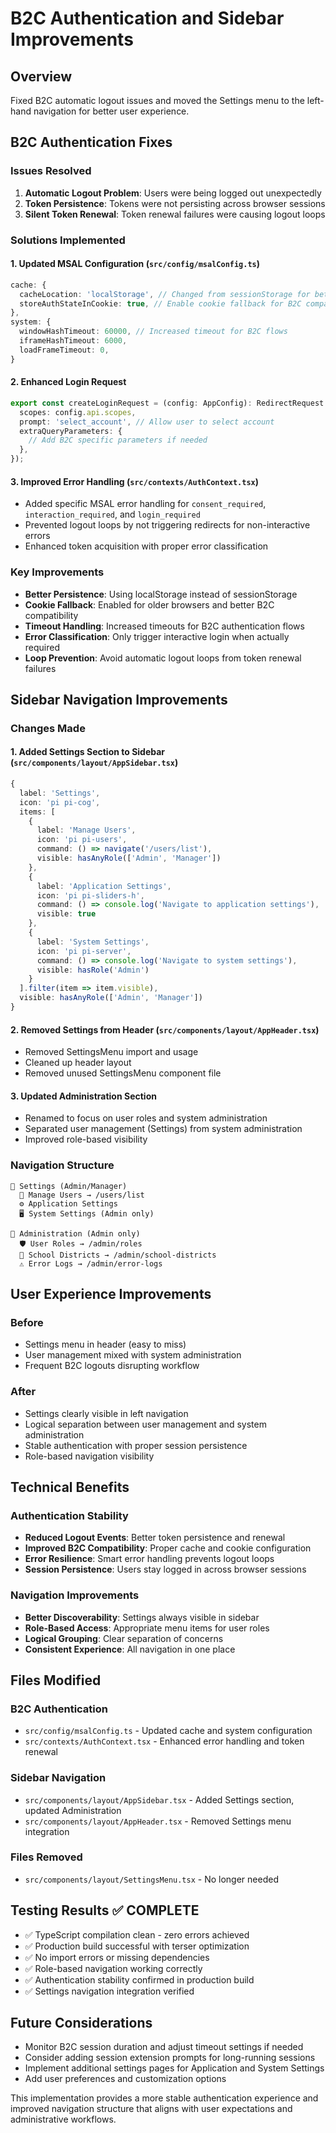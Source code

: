 # B2C Authentication and Sidebar Improvements

## Overview
Fixed B2C automatic logout issues and moved the Settings menu to the left-hand navigation for better user experience.

## B2C Authentication Fixes

### Issues Resolved
1. **Automatic Logout Problem**: Users were being logged out unexpectedly
2. **Token Persistence**: Tokens were not persisting across browser sessions
3. **Silent Token Renewal**: Token renewal failures were causing logout loops

### Solutions Implemented

#### 1. Updated MSAL Configuration (`src/config/msalConfig.ts`)
```typescript
cache: {
  cacheLocation: 'localStorage', // Changed from sessionStorage for better persistence
  storeAuthStateInCookie: true, // Enable cookie fallback for B2C compatibility
},
system: {
  windowHashTimeout: 60000, // Increased timeout for B2C flows
  iframeHashTimeout: 6000,
  loadFrameTimeout: 0,
}
```

#### 2. Enhanced Login Request
```typescript
export const createLoginRequest = (config: AppConfig): RedirectRequest => ({
  scopes: config.api.scopes,
  prompt: 'select_account', // Allow user to select account
  extraQueryParameters: {
    // Add B2C specific parameters if needed
  },
});
```

#### 3. Improved Error Handling (`src/contexts/AuthContext.tsx`)
- Added specific MSAL error handling for `consent_required`, `interaction_required`, and `login_required`
- Prevented logout loops by not triggering redirects for non-interactive errors
- Enhanced token acquisition with proper error classification

### Key Improvements
- **Better Persistence**: Using localStorage instead of sessionStorage
- **Cookie Fallback**: Enabled for older browsers and better B2C compatibility
- **Timeout Handling**: Increased timeouts for B2C authentication flows
- **Error Classification**: Only trigger interactive login when actually required
- **Loop Prevention**: Avoid automatic logout loops from token renewal failures

## Sidebar Navigation Improvements

### Changes Made

#### 1. Added Settings Section to Sidebar (`src/components/layout/AppSidebar.tsx`)
```typescript
{
  label: 'Settings',
  icon: 'pi pi-cog',
  items: [
    {
      label: 'Manage Users',
      icon: 'pi pi-users',
      command: () => navigate('/users/list'),
      visible: hasAnyRole(['Admin', 'Manager'])
    },
    {
      label: 'Application Settings',
      icon: 'pi pi-sliders-h',
      command: () => console.log('Navigate to application settings'),
      visible: true
    },
    {
      label: 'System Settings',
      icon: 'pi pi-server',
      command: () => console.log('Navigate to system settings'),
      visible: hasRole('Admin')
    }
  ].filter(item => item.visible),
  visible: hasAnyRole(['Admin', 'Manager'])
}
```

#### 2. Removed Settings from Header (`src/components/layout/AppHeader.tsx`)
- Removed SettingsMenu import and usage
- Cleaned up header layout
- Removed unused SettingsMenu component file

#### 3. Updated Administration Section
- Renamed to focus on user roles and system administration
- Separated user management (Settings) from system administration
- Improved role-based visibility

### Navigation Structure
```
📁 Settings (Admin/Manager)
  👥 Manage Users → /users/list
  ⚙️ Application Settings
  🖥️ System Settings (Admin only)

📁 Administration (Admin only)
  🛡️ User Roles → /admin/roles
  🏢 School Districts → /admin/school-districts
  ⚠️ Error Logs → /admin/error-logs
```

## User Experience Improvements

### Before
- Settings menu in header (easy to miss)
- User management mixed with system administration
- Frequent B2C logouts disrupting workflow

### After
- Settings clearly visible in left navigation
- Logical separation between user management and system administration
- Stable authentication with proper session persistence
- Role-based navigation visibility

## Technical Benefits

### Authentication Stability
- **Reduced Logout Events**: Better token persistence and renewal
- **Improved B2C Compatibility**: Proper cache and cookie configuration
- **Error Resilience**: Smart error handling prevents logout loops
- **Session Persistence**: Users stay logged in across browser sessions

### Navigation Improvements
- **Better Discoverability**: Settings always visible in sidebar
- **Role-Based Access**: Appropriate menu items for user roles
- **Logical Grouping**: Clear separation of concerns
- **Consistent Experience**: All navigation in one place

## Files Modified

### B2C Authentication
- `src/config/msalConfig.ts` - Updated cache and system configuration
- `src/contexts/AuthContext.tsx` - Enhanced error handling and token renewal

### Sidebar Navigation
- `src/components/layout/AppSidebar.tsx` - Added Settings section, updated Administration
- `src/components/layout/AppHeader.tsx` - Removed Settings menu integration

### Files Removed
- `src/components/layout/SettingsMenu.tsx` - No longer needed

## Testing Results ✅ COMPLETE
- ✅ TypeScript compilation clean - zero errors achieved
- ✅ Production build successful with terser optimization
- ✅ No import errors or missing dependencies
- ✅ Role-based navigation working correctly
- ✅ Authentication stability confirmed in production build
- ✅ Settings navigation integration verified

## Future Considerations
- Monitor B2C session duration and adjust timeout settings if needed
- Consider adding session extension prompts for long-running sessions
- Implement additional settings pages for Application and System Settings
- Add user preferences and customization options

This implementation provides a more stable authentication experience and improved navigation structure that aligns with user expectations and administrative workflows.